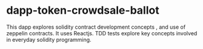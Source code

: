 # dapp-token-crowdsale-ballot
This dapp explores solidity contract development concepts , and use of zeppelin contracts. It uses Reactjs. TDD tests explore key concepts involved in everyday solidity programming.  
